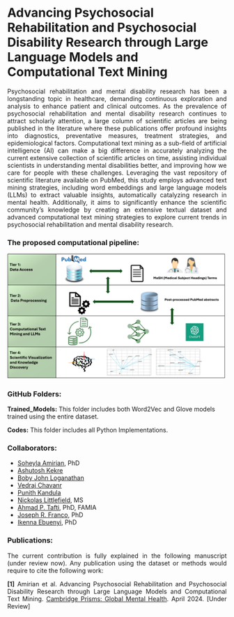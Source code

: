 # Advancing Psychosocial Rehabilitation and Psychosocial Disability Research through Large Language Models and Computational Text Mining

<p align="justify">Psychosocial rehabilitation and mental disability research has been a longstanding topic in healthcare, demanding continuous exploration and analysis to enhance patient and clinical outcomes. As the prevalence of psychosocial rehabilitation and mental disability research continues to attract scholarly attention, a large column of scientific articles are being published in the literature where these publications offer profound insights into diagnostics, preventative measures, treatment strategies, and epidemiological factors. Computational text mining as a sub-field of artificial intelligence (AI) can make a big difference in accurately analyzing the current extensive collection of scientific articles on time, assisting individual scientists in understanding mental disabilities better, and improving how we care for people with these challenges. Leveraging the vast repository of scientific literature available on PubMed, this study employs advanced text mining strategies, including word embeddings and large language models (LLMs) to extract valuable insights, automatically catalyzing research in mental health. Additionally, it aims to significantly enhance the scientific community’s knowledge by creating an extensive textual dataset and advanced computational text mining strategies to explore current trends in psychosocial rehabilitation and mental disability research.</p>

### The proposed computational pipeline:

![alt text](https://github.com/amiielab/TextMining_PubMed_MentalHealth/blob/main/img/Process.png  "Mental Health Research")
</p>

</p>

### GitHub Folders: 

<p><strong>Trained_Models:</strong> This folder includes both Word2Vec and Glove models trained using the entire dataset.</p>
<p><strong>Codes:</strong> This folder includes all Python Implementations.</p>

### Collaborators:
+ <a href="https://amiielab.github.io" target="_blank">Soheyla Amirian</a>, PhD
+ <a href="" target="_blank">Ashutosh Kekre</a>
+ <a href="" target="_blank">Boby John Loganathan</a>
+ <a href="" target="_blank">Vedraj Chavanr</a>
+ <a href="" target="_blank">Punith Kandula</a>
+ <a href="" target="_blank">Nickolas Littlefield<a>, MS
+ <a href="https://pitthexai.github.io" target="_blank">Ahmad P. Tafti</a>, PhD, FAMIA
+ <a href="https://www.pace.edu/news/joseph-r-franco-phd-named-pace-university-provost" target="_blank">Joseph R. Franco</a>, PhD
+ <a href="https://www.shrs.pitt.edu/people/ikenna-ebuenyi" target="_blank">Ikenna Ebuenyi</a>, PhD

### Publications:

<p align="justify">The current contribution is fully explained in the following manuscript (under review now). Any publication using the dataset or methods would require to cite the following work:
<p align="justify">
<strong>[1]</strong> Amirian et al. Advancing Psychosocial Rehabilitation and Psychosocial Disability Research through Large Language Models and Computational Text Mining. <a href="https://www.cambridge.org/core/journals/global-mental-health" target="_blank">Cambridge Prisms: Global Mental Health</a>. April 2024. [Under Review]</p>

